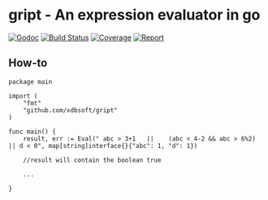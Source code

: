 # gript - An expression evaluator in go

[![Godoc](https://godoc.org/github.com/xdbsoft/gript?status.png)](https://godoc.org/github.com/xdbsoft/gript)
[![Build Status](https://travis-ci.org/xdbsoft/gript.svg?branch=master)](https://travis-ci.org/xdbsoft/gript)
[![Coverage](http://gocover.io/_badge/github.com/xdbsoft/gript)](http://gocover.io/_badge/github.com/xdbsoft/gript)
[![Report](https://goreportcard.com/badge/github.com/xdbsoft/gript)](https://goreportcard.com/report/github.com/xdbsoft/gript)

## How-to

	package main

	import (
        "fmt"
		"github.com/xdbsoft/gript"
	)
		
	func main() {
        result, err := Eval(" abc > 3+1   ||	(abc < 4-2 && abc > 6%2) || d < 0", map[string]interface{}{"abc": 1, "d": 1})

        //result will contain the boolean true

        ...

	}
